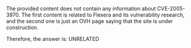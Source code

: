 The provided content does not contain any information about CVE-2005-3970. The first content is related to Flexera and its vulnerability research, and the second one is just an OVH page saying that the site is under construction.

Therefore, the answer is: UNRELATED